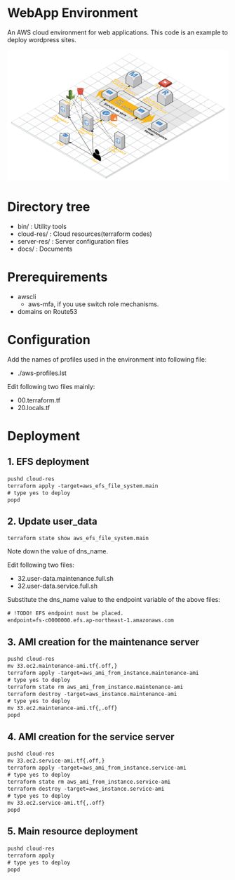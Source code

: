 
# WebApp Environment

An AWS cloud environment for web applications.
This code is an example to deploy wordpress sites.

![Architecture Overview](./docs/imgs/architecture.png)

# Directory tree

+ bin/ : Utility tools
+ cloud-res/ : Cloud resources(terraform codes)
+ server-res/ : Server configuration files
+ docs/ : Documents

# Prerequirements

+ awscli
	+ aws-mfa, if you use switch role mechanisms.
+ domains on Route53

# Configuration

Add the names of profiles used in the environment into following file:

+ ./aws-profiles.lst

Edit following two files mainly:

+ 00.terraform.tf
+ 20.locals.tf

# Deployment
## 1. EFS deployment

~~~
pushd cloud-res
terraform apply -target=aws_efs_file_system.main
# type yes to deploy
popd
~~~

## 2. Update user_data

~~~
terraform state show aws_efs_file_system.main
~~~

Note down the value of dns_name.

Edit following two files:

+ 32.user-data.maintenance.full.sh
+ 32.user-data.service.full.sh

Substitute the dns_name value to the endpoint variable of the above files:

~~~
# !TODO! EFS endpoint must be placed.
endpoint=fs-c0000000.efs.ap-northeast-1.amazonaws.com
~~~

## 3. AMI creation for the maintenance server

~~~
pushd cloud-res
mv 33.ec2.maintenance-ami.tf{.off,}
terraform apply -target=aws_ami_from_instance.maintenance-ami
# type yes to deploy
terraform state rm aws_ami_from_instance.maintenance-ami
terraform destroy -target=aws_instance.maintenance-ami
# type yes to deploy
mv 33.ec2.maintenance-ami.tf{,.off}
popd
~~~

## 4. AMI creation for the service server

~~~
pushd cloud-res
mv 33.ec2.service-ami.tf{.off,}
terraform apply -target=aws_ami_from_instance.service-ami
# type yes to deploy
terraform state rm aws_ami_from_instance.service-ami
terraform destroy -target=aws_instance.service-ami
# type yes to deploy
mv 33.ec2.service-ami.tf{,.off}
popd
~~~

## 5. Main resource deployment

~~~
pushd cloud-res
terraform apply
# type yes to deploy
popd
~~~
